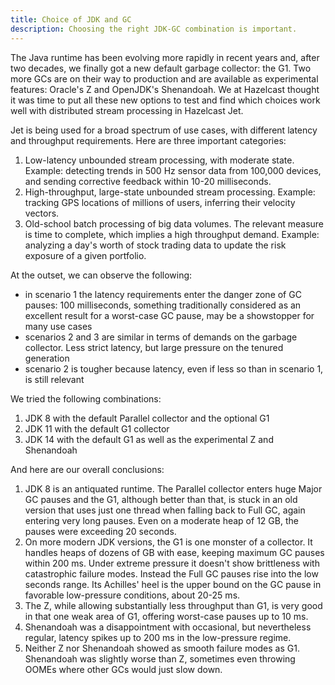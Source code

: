 ```yaml
---
title: Choice of JDK and GC
description: Choosing the right JDK-GC combination is important.
---
```


The Java runtime has been evolving more rapidly in recent years and,
after two decades, we finally got a new default garbage collector: the
G1. Two more GCs are on their way to production and are available as
experimental features: Oracle's Z and OpenJDK's Shenandoah. We at
Hazelcast thought it was time to put all these new options to test and
find which choices work well with distributed stream processing in
Hazelcast Jet.

Jet is being used for a broad spectrum of use cases, with different
latency and throughput requirements. Here are three important
categories:

1. Low-latency unbounded stream processing, with moderate state. Example:
  detecting trends in 500 Hz sensor data from 100,000 devices, and
  sending corrective feedback within 10-20 milliseconds.
2. High-throughput, large-state unbounded stream processing. Example:
  tracking GPS locations of millions of users, inferring their velocity
  vectors.
3. Old-school batch processing of big data volumes. The relevant measure
  is time to complete, which implies a high throughput demand. Example:
  analyzing a day's worth of stock trading data to update the risk
  exposure of a given portfolio.

At the outset, we can observe the following:

- in scenario 1 the latency requirements enter the danger zone of GC
  pauses: 100 milliseconds, something traditionally considered as an
  excellent result for a worst-case GC pause, may be a showstopper for
  many use cases
- scenarios 2 and 3 are similar in terms of demands on the garbage
  collector. Less strict latency, but large pressure on the tenured
  generation
- scenario 2 is tougher because latency, even if less so than in
  scenario 1, is still relevant

We tried the following combinations:

1. JDK 8 with the default Parallel collector and the optional G1
2. JDK 11 with the default G1 collector
3. JDK 14 with the default G1 as well as the experimental Z and
  Shenandoah

And here are our overall conclusions:

1. JDK 8 is an antiquated runtime. The Parallel collector enters huge
   Major GC pauses and the G1, although better than that, is stuck in an
   old version that uses just one thread when falling back to Full GC,
   again entering very long pauses. Even on a moderate heap of 12 GB,
   the pauses were exceeding 20 seconds.
2. On more modern JDK versions, the G1 is one monster of a collector. It
   handles heaps of dozens of GB with ease, keeping maximum GC pauses
   within 200 ms. Under extreme pressure it doesn't show brittleness
   with catastrophic failure modes. Instead the Full GC pauses rise into
   the low seconds range. Its Achilles' heel is the upper bound on the
   GC pause in favorable low-pressure conditions, about 20-25 ms.
3. The Z, while allowing substantially less throughput than G1, is very
   good in that one weak area of G1, offering worst-case pauses up to 10
   ms.
4. Shenandoah was a disappointment with occasional, but nevertheless
   regular, latency spikes up to 200 ms in the low-pressure regime.
5. Neither Z nor Shenandoah showed as smooth failure modes as G1.
  Shenandoah was slightly worse than Z, sometimes even throwing OOMEs
  where other GCs would just slow down.
